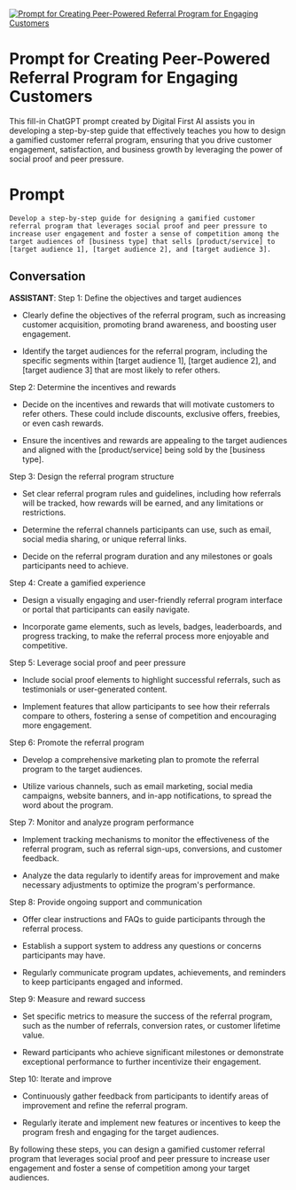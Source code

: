 
[![Prompt for Creating Peer-Powered Referral Program for Engaging Customers](https://flow-user-images.s3.us-west-1.amazonaws.com/prompt/Yrj6VfLizzPYauUVsEeaT/1693389647471)]()
# Prompt for Creating Peer-Powered Referral Program for Engaging Customers 
This fill-in ChatGPT prompt created by Digital First AI assists you in developing a step-by-step guide that effectively teaches you how to design a gamified customer referral program, ensuring that you drive customer engagement, satisfaction, and business growth by leveraging the power of social proof and peer pressure.

# Prompt

```
Develop a step-by-step guide for designing a gamified customer referral program that leverages social proof and peer pressure to increase user engagement and foster a sense of competition among the target audiences of [business type] that sells [product/service] to [target audience 1], [target audience 2], and [target audience 3].
```

## Conversation

**ASSISTANT**: Step 1: Define the objectives and target audiences

- Clearly define the objectives of the referral program, such as increasing customer acquisition, promoting brand awareness, and boosting user engagement.

- Identify the target audiences for the referral program, including the specific segments within [target audience 1], [target audience 2], and [target audience 3] that are most likely to refer others.



Step 2: Determine the incentives and rewards

- Decide on the incentives and rewards that will motivate customers to refer others. These could include discounts, exclusive offers, freebies, or even cash rewards.

- Ensure the incentives and rewards are appealing to the target audiences and aligned with the [product/service] being sold by the [business type].



Step 3: Design the referral program structure

- Set clear referral program rules and guidelines, including how referrals will be tracked, how rewards will be earned, and any limitations or restrictions.

- Determine the referral channels participants can use, such as email, social media sharing, or unique referral links.

- Decide on the referral program duration and any milestones or goals participants need to achieve.



Step 4: Create a gamified experience

- Design a visually engaging and user-friendly referral program interface or portal that participants can easily navigate.

- Incorporate game elements, such as levels, badges, leaderboards, and progress tracking, to make the referral process more enjoyable and competitive.



Step 5: Leverage social proof and peer pressure

- Include social proof elements to highlight successful referrals, such as testimonials or user-generated content.

- Implement features that allow participants to see how their referrals compare to others, fostering a sense of competition and encouraging more engagement.



Step 6: Promote the referral program

- Develop a comprehensive marketing plan to promote the referral program to the target audiences.

- Utilize various channels, such as email marketing, social media campaigns, website banners, and in-app notifications, to spread the word about the program.



Step 7: Monitor and analyze program performance

- Implement tracking mechanisms to monitor the effectiveness of the referral program, such as referral sign-ups, conversions, and customer feedback.

- Analyze the data regularly to identify areas for improvement and make necessary adjustments to optimize the program's performance.



Step 8: Provide ongoing support and communication

- Offer clear instructions and FAQs to guide participants through the referral process.

- Establish a support system to address any questions or concerns participants may have.

- Regularly communicate program updates, achievements, and reminders to keep participants engaged and informed.



Step 9: Measure and reward success

- Set specific metrics to measure the success of the referral program, such as the number of referrals, conversion rates, or customer lifetime value.

- Reward participants who achieve significant milestones or demonstrate exceptional performance to further incentivize their engagement.



Step 10: Iterate and improve

- Continuously gather feedback from participants to identify areas of improvement and refine the referral program.

- Regularly iterate and implement new features or incentives to keep the program fresh and engaging for the target audiences.



By following these steps, you can design a gamified customer referral program that leverages social proof and peer pressure to increase user engagement and foster a sense of competition among your target audiences.


